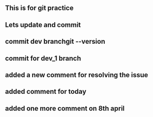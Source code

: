 ## This is for git practice
## Lets update and commit
## commit dev branchgit --version
## commit for dev_1 branch
## added a new comment for resolving the issue
## added comment for today
## added one more comment on 8th april